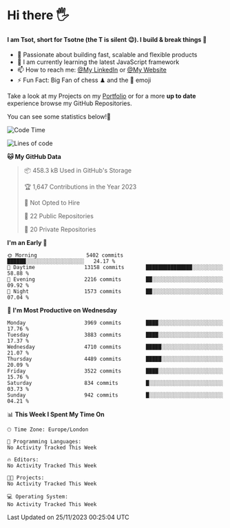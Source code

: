 # Hi there :raised_hand_with_fingers_splayed:
#### I am Tsot, short for Tsotne (the T is silent :wink:). I build & break things :space_invader:
- :telescope: Passionate about building fast, scalable and flexible products
- :seedling: I am currently learning the latest JavaScript framework 
- :mailbox: How to reach me: [@My LinkedIn](https://www.linkedin.com/in/tsotne-gvadzabia/) or [@My Website](https://tsotne.co.uk/contact)
- :zap: Fun Fact: Big Fan of chess ♟ and the 👾 emoji

Take a look at my Projects on my [Portfolio](https://tsotne.co.uk/) or for a more **up to date** experience browse my GitHub Repositories.

You can see some statistics below!:space_invader:
<!--START_SECTION:waka-->
![Code Time](http://img.shields.io/badge/Code%20Time-761%20hrs%202%20mins-blue)

![Lines of code](https://img.shields.io/badge/From%20Hello%20World%20I%27ve%20Written-8.6%20million%20lines%20of%20code-blue)

**🐱 My GitHub Data** 

> 📦 458.3 kB Used in GitHub's Storage 
 > 
> 🏆 1,647 Contributions in the Year 2023
 > 
> 🚫 Not Opted to Hire
 > 
> 📜 22 Public Repositories 
 > 
> 🔑 20 Private Repositories 
 > 
**I'm an Early 🐤** 

```text
🌞 Morning                5402 commits        ██████░░░░░░░░░░░░░░░░░░░   24.17 % 
🌆 Daytime                13158 commits       ███████████████░░░░░░░░░░   58.88 % 
🌃 Evening                2216 commits        ██░░░░░░░░░░░░░░░░░░░░░░░   09.92 % 
🌙 Night                  1573 commits        ██░░░░░░░░░░░░░░░░░░░░░░░   07.04 % 
```
📅 **I'm Most Productive on Wednesday** 

```text
Monday                   3969 commits        ████░░░░░░░░░░░░░░░░░░░░░   17.76 % 
Tuesday                  3883 commits        ████░░░░░░░░░░░░░░░░░░░░░   17.37 % 
Wednesday                4710 commits        █████░░░░░░░░░░░░░░░░░░░░   21.07 % 
Thursday                 4489 commits        █████░░░░░░░░░░░░░░░░░░░░   20.09 % 
Friday                   3522 commits        ████░░░░░░░░░░░░░░░░░░░░░   15.76 % 
Saturday                 834 commits         █░░░░░░░░░░░░░░░░░░░░░░░░   03.73 % 
Sunday                   942 commits         █░░░░░░░░░░░░░░░░░░░░░░░░   04.21 % 
```


📊 **This Week I Spent My Time On** 

```text
🕑︎ Time Zone: Europe/London

💬 Programming Languages: 
No Activity Tracked This Week

🔥 Editors: 
No Activity Tracked This Week

🐱‍💻 Projects: 
No Activity Tracked This Week

💻 Operating System: 
No Activity Tracked This Week
```


 Last Updated on 25/11/2023 00:25:04 UTC
<!--END_SECTION:waka-->
